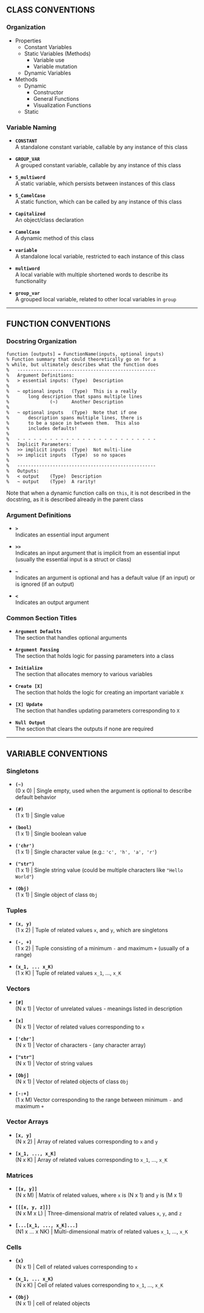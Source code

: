 ## CLASS CONVENTIONS
### Organization
- Properties
	- Constant Variables
	- Static Variables (Methods)
		- Variable use
		- Variable mutation
	- Dynamic Variables
- Methods
	- Dynamic
		- Constructor
		- General Functions
		- Visualization Functions
	- Static

### Variable Naming
- **`CONSTANT`**  
A standalone constant variable, callable by any instance of this class

- **`GROUP_VAR`**  
A grouped constant variable, callable by any instance of this class

- **`S_multiword`**  
A static variable, which persists between instances of this class

- **`S_CamelCase`**  
A static function, which can be called by any instance of this class

- **`Capitalized`**  
An object/class declaration

- **`CamelCase`**  
A dynamic method of this class

- **`variable`**  
A standalone local variable, restricted to each instance of this class

- **`multiword`**  
A local variable with multiple shortened words to describe its functionality

- **`group_var`**  
A grouped local variable, related to other local variables in `group`

---------------------------------------------------------------------------------------------------
## FUNCTION CONVENTIONS
### Docstring Organization
```
function [outputs] = FunctionName(inputs, optional inputs)
% Function summary that could theoretically go on for a
% while, but ultimately describes what the function does
%	---------------------------------------------------
%	Argument Definitions:
%	> essential inputs:	(Type) 	Description
%
%	~ optional inputs	(Type) 	This is a really
%		long description that spans multiple lines
%				(~) 	Another Description
%
%	~ optional inputs	(Type)	Note that if one
%		description spans multiple lines, there is
% 		to be a space in between them.  This also
%		includes defaults!
%
%	- - - - - - - - - - - - - - - - - - - - - - - - - -
% 	Implicit Parameters:
%	>> implicit inputs	(Type) 	Not multi-line
%	>> implicit inputs	(Type) 	so no spaces
%
%	---------------------------------------------------
%	Outputs:
%	< output	(Type) 	Description
%	~ output	(Type)	A rarity!
```

Note that when a dynamic function calls on `this`, it is not described in the docstring, as it is described already in the parent class

### Argument Definitions
- **`>`**  
Indicates an essential input argument

- **`>>`**  
Indicates an input argument that is implicit from an essential input (usually the essential input is a struct or class)

- **`~`**  
Indicates an argument is optional and has a default value (if an input) or is ignored (if an output)

- **`<`**  
Indicates an output argument

### Common Section Titles
- **`Argument Defaults`**  
The section that handles optional arguments

- **`Argument Passing`**  
The section that holds logic for passing parameters into a class

- **`Initialize`**  
The section that allocates memory to various variables

- **`Create [X]`**  
The section that holds the logic for creating an important variable `X`

- **`[X] Update`**  
The section that handles updating parameters corresponding to `X`

- **`Null Output`**  
The section that clears the outputs if none are required

---------------------------------------------------------------------------------------------------
## VARIABLE CONVENTIONS
### Singletons
- **`(~)`**  
(0 x 0) | Single empty, used when the argument is optional to describe default behavior

- **`(#)`**  
(1 x 1) | Single value

- **`(bool)`**  
(1 x 1) | Single boolean value

- **`('chr')`**  
(1 x 1) | Single character value (e.g.: `'c', 'h', 'a', 'r'`)

- **`("str")`**  
(1 x 1) | Single string value (could be multiple characters like `"Hello World"`)

- **`(Obj)`**  
(1 x 1) | Single object of class `Obj`


### Tuples 
- **`(x, y)`**  
(1 x 2) | Tuple of related values `x`, and `y`, which are singletons

- **`(-, +)`**  
(1 x 2) | Tuple consisting of a minimum `-` and maximum `+` (usually of a range)

- **`(x_1, ... x_K)`**  
(1 x K) | Tuple of related values `x_1`, ..., `x_K`

### Vectors
- **`[#]`**  
(N x 1) | Vector of unrelated values - meanings listed in description

- **`[x]`**  
(N x 1) | Vector of related values corresponding to `x`

- **`['chr']`**  
(N x 1) | Vector of characters - (any character array)

- **`["str"]`**  
(N x 1) | Vector of string values

- **`[Obj]`**  
(N x 1) | Vector of related objects of class `Obj`

- **`[-:+]`**  
(1 x M) Vector corresponding to the range between minimum `-` and maximum `+`

### Vector Arrays
- **`[x, y]`**  
(N x 2) | Array of related values corresponding to `x` and `y`

- **`[x_1, ..., x_K]`**  
(N x K) | Array of related values corresponding to `x_1`, ..., `x_K`


### Matrices
- **`[[x, y]]`**  
(N x M) | Matrix of related values, where `x` is (N x 1) and `y` is (M x 1)

- **`[[[x, y, z]]]`**  
(N x M x L) | Three-dimensional matrix of related values `x`, `y`, and `z`

- **`[...[x_1, ..., x_K]...]`**  
(N1 x ... x NK) | Multi-dimensional matrix of related values `x_1`, ..., `x_K`


### Cells 
- **`{x}`**  
(N x 1) | Cell of related values corresponding to `x`

- **`{x_1, ... x_K}`**  
(N x K) | Cell of related values corresponding to `x_1`, ..., `x_K`

- **`{Obj}`**  
(N x 1) | cell of related objects